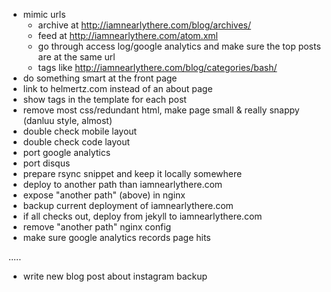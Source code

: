 - mimic urls
    - archive at http://iamnearlythere.com/blog/archives/
    - feed at http://iamnearlythere.com/atom.xml
    - go through access log/google analytics and make sure the top posts are at the same url
    - tags like http://iamnearlythere.com/blog/categories/bash/
- do something smart at the front page
- link to helmertz.com instead of an about page
- show tags in the template for each post
- remove most css/redundant html, make page small & really snappy (danluu style, almost)
- double check mobile layout
- double check code layout
- port google analytics
- port disqus
- prepare rsync snippet and keep it locally somewhere
- deploy to another path than iamnearlythere.com
- expose "another path" (above) in nginx
- backup current deployment of iamnearlythere.com
- if all checks out, deploy from jekyll to iamnearlythere.com
- remove "another path" nginx config
- make sure google analytics records page hits

.....
- write new blog post about instagram backup
